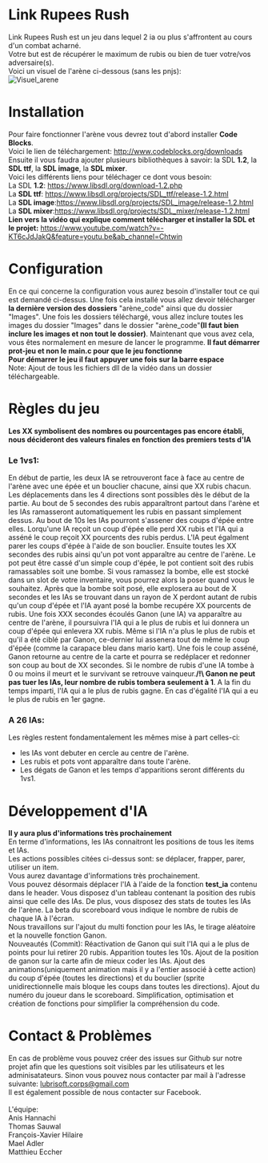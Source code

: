 # Link Rupees Rush

Link Rupees Rush est un jeu dans lequel 2 ia ou plus s'affrontent au cours d'un combat acharné. <br/>
Votre but est de récupérer le maximum de rubis ou bien de tuer votre/vos adversaire(s). <br/>
Voici un visuel de l'arène ci-dessous (sans les pnjs):<br/>
![Visuel_arene](http://www.image-heberg.fr/files/1521061448573218635.png)<br/>

# Installation

Pour faire fonctionner l'arène vous devrez tout d'abord installer **Code Blocks**. <br/>Voici le lien de téléchargement: <http://www.codeblocks.org/downloads><br/>
Ensuite il vous faudra ajouter plusieurs bibliothèques à savoir: la SDL **1.2**, la **SDL ttf**, la **SDL image**, la **SDL mixer**.<br/>
Voici les différents liens pour téléchager ce dont vous besoin:<br/>
La SDL **1.2**: <https://www.libsdl.org/download-1.2.php><br/>
La **SDL ttf**: <https://www.libsdl.org/projects/SDL_ttf/release-1.2.html><br/>
La **SDL image**:<https://www.libsdl.org/projects/SDL_image/release-1.2.html><br/>
La **SDL mixer**:<https://www.libsdl.org/projects/SDL_mixer/release-1.2.html><br/>
**Lien vers la vidéo qui explique comment télécharger et installer la SDL et le projet:** https://www.youtube.com/watch?v=-KT6cJdJakQ&feature=youtu.be&ab_channel=Chtwin<br/>

# Configuration

En ce qui concerne la configuration vous aurez besoin d'installer tout ce qui est demandé ci-dessus. Une fois cela installé vous allez devoir télécharger **la dernière
version des dossiers** "arène_code" ainsi que du dossier "Images". Une fois les dossiers téléchargé, vous allez inclure toutes les images du dossier "Images" dans
le dossier "arène_code"**(Il faut bien inclure les images et non tout le dossier)**. Maintenant que vous avez cela, vous êtes normalement en mesure de lancer le programme.
**Il faut démarrer prot-jeu et non le main.c pour que le jeu fonctionne**<br/>
**Pour démarrer le jeu il faut appuyer une fois sur la barre espace**<br/>
Note: Ajout de tous les fichiers dll de la vidéo dans un dossier téléchargeable.<br/>

# Règles du jeu
**Les XX symbolisent des nombres ou pourcentages pas encore établi, nous décideront des valeurs finales en fonction des premiers tests d'IA**
### Le 1vs1:
En début de partie, les deux IA se retrouveront face à face au centre de l'arène avec une épée et un bouclier chacune, ainsi que XX rubis chacun. Les déplacements dans les 4 directions sont possibles dès le début de la partie. Au bout de 5 secondes des rubis apparaîtront partout dans l'arène et les IAs ramasseront automatiquement les rubis en passant simplement dessus. Au bout de 10s les IAs pourront s'assener des coups d'épée entre elles. Lorqu'une IA reçoit un coup d'épée elle perd XX rubis et l'IA qui a asséné le coup reçoit XX pourcents des rubis perdus. L'IA peut égalment parer les coups d'épée à l'aide de son bouclier. Ensuite toutes les XX secondes des rubis ainsi qu'un pot vont apparaître au centre de l'arène. Le pot peut être cassé d'un simple coup d'épée, le pot contient soit des rubis ramassables soit une bombe. Si vous ramassez la bombe, elle est stocké dans un slot de votre inventaire, vous pourrez alors la poser quand vous le souhaitez. Après que la bombe soit posé, elle explosera au bout de X secondes et les IAs se trouvant dans un rayon de X perdont autant de rubis qu'un coup d'épée et l'IA ayant posé la bombe recupére XX pourcents de rubis. Une fois XXX secondes écoulés Ganon (une IA) va apparaître au centre de l'arène, il poursuivra l'IA qui a le plus de rubis et lui donnera un coup d'épée qui enlevera XX rubis. Même si l'IA n'a plus le plus de rubis et qu'il a été ciblé par Ganon, ce-dernier lui assenera tout de même le coup d'épée (comme la carapace bleu dans mario kart). Une fois le coup asséné, Ganon retourne au centre de la carte et pourra se redéplacer et redonner son coup au bout de XX secondes. Si le nombre de rubis d'une IA tombe à 0 ou moins il meurt et le survivant se retrouve vainqueur.**/!\ Ganon ne peut pas tuer les IAs, leur nombre de rubis tombera seulement à 1**. A la fin du temps imparti, l'IA qui a le plus de rubis gagne. En cas d'égalité l'IA qui a eu le plus de rubis en 1er gagne.
### A 26 IAs:
Les règles restent fondamentalement les mêmes mise à part celles-ci:<br/>
- les IAs vont debuter en cercle au centre de l'arène.<br/>
- Les rubis et pots vont apparaître dans toute l'arène.<br/>
- Les dégats de Ganon et les temps d'apparitions seront différents du 1vs1.<br/>

# Développement d'IA
**Il y aura plus d'informations très prochainement**<br/>
En terme d'informations, les IAs connaitront les positions de tous les items et IAs.<br/>
Les actions possibles citées ci-dessus sont: se déplacer, frapper, parer, utiliser un item.<br/>
Vous aurez davantage d'informations très prochainement.<br/>
Vous pouvez désormais déplacer l'IA à l'aide de la fonction **test_ia** contenu dans le header. Vous disposez d'un tableau contenant la position des rubis ainsi que celle des IAs. De plus, vous disposez des stats de toutes les IAs de l'arène. La beta du scoreboard vous indique le nombre de rubis de chaque IA à l'écran.<br/>
Nous travaillons sur l'ajout du multi fonction pour les IAs, le tirage aléatoire et la nouvelle fonction Ganon.<br/>
Nouveautés (Commit):
Réactivation de Ganon qui suit l'IA qui a le plus de points pour lui retirer 20 rubis. Apparition toutes les 10s. Ajout de la position de ganon sur la carte afin de mieux coder les IAs. Ajout des animations(uniquement animation mais il y a l'entier associé à cette action) du coup d'épée (toutes les directions) et du bouclier (sprite unidirectionnelle mais bloque les coups dans toutes les directions). Ajout du numéro du joueur dans le scoreboard. Simplification, optimisation et création de fonctions pour simplifier la compréhension du code.   

# Contact & Problèmes

En cas de problème vous pouvez créer des issues sur Github sur notre projet afin que les questions soit visibles par les utilisateurs et les adminisatateurs.
Sinon vous pouvez nous contacter par mail à l'adresse suivante: lubrisoft.corps@gmail.com<br/>
Il est également possible de nous contacter sur Facebook.<br/> <br/>
L'équipe:<br/>
Anis Hannachi<br/>
Thomas Sauwal<br/>
François-Xavier Hilaire<br/>
Mael Adler<br/>
Matthieu Eccher<br/>
